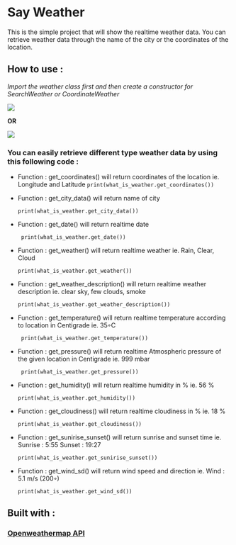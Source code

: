 # Say Weather

This is the simple project that will show the realtime weather data.
You can retrieve weather data through the name of the city or the coordinates of the location.

## How to use : 

<i>Import the weather class first and then create a constructor for SearchWeather or CoordinateWeather</i>


<img src="https://i.ibb.co/dpPtYCZ/git2.png">


<b>OR</b>


<img src="https://i.ibb.co/CBQbgys/git1.png">

<b><h3>You can easily retrieve different type weather data by using this following code : </h3></b>

* Function : get_coordinates() will return coordinates of the location ie. Longitude and Latitude
   <code>print(what_is_weather.get_coordinates())</code>

* Function : get_city_data() will return name of city

   <code>print(what_is_weather.get_city_data())</code>

* Function : get_date() will return realtime date

   <code> print(what_is_weather.get_date())</code>

 * Function : get_weather() will return realtime weather ie. Rain, Clear, Cloud
 
    <code>print(what_is_weather.get_weather())</code>

* Function : get_weather_description() will return realtime weather description ie. clear sky, few clouds, smoke

    <code>print(what_is_weather.get_weather_description())</code>

* Function : get_temperature() will return realtime temperature according to location in Centigrade ie. 35◦C

   <code> print(what_is_weather.get_temperature())</code>

* Function : get_pressure() will return realtime Atmospheric pressure of the given location in Centigrade ie. 999 mbar

   <code> print(what_is_weather.get_pressure())</code>

* Function : get_humidity() will return realtime humidity in % ie. 56 %

    <code>print(what_is_weather.get_humidity())</code>

* Function : get_cloudiness() will return realtime cloudiness in % ie. 18 %

    <code>print(what_is_weather.get_cloudiness())</code>

* Function : get_sunirise_sunset() will return sunrise and sunset time ie. Sunrise : 5:55 Sunset : 19:27

    <code>print(what_is_weather.get_sunirise_sunset())</code>

* Function : get_wind_sd() will return wind speed and direction ie. Wind : 5.1 m/s (200◦)

    <code>print(what_is_weather.get_wind_sd())</code>
    
## Built with :
<a href="https://openweathermap.org/"><h3>    Openweathermap API</h3></a>
